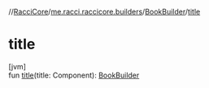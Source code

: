 //[RacciCore](../../../index.md)/[me.racci.raccicore.builders](../index.md)/[BookBuilder](index.md)/[title](title.md)

# title

[jvm]\
fun [title](title.md)(title: Component): [BookBuilder](index.md)
